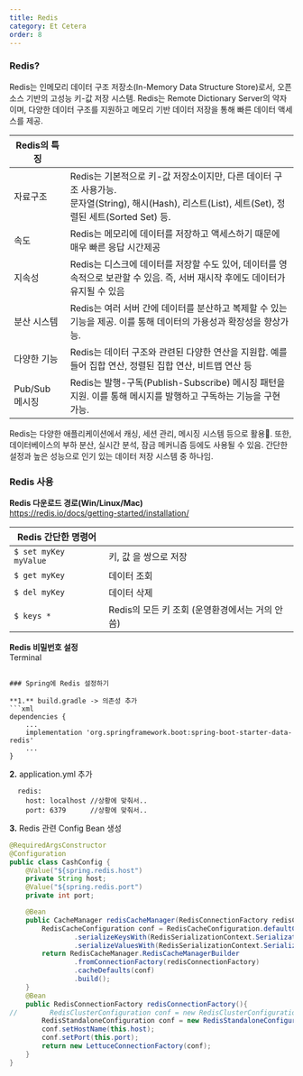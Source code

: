```yaml
---
title: Redis
category: Et Cetera
order: 8
---
```


### Redis?
<div class="content-box">
Redis는 인메모리 데이터 구조 저장소(In-Memory Data Structure Store)로서, 오픈 소스 기반의 고성능 키-값 저장 시스템. Redis는 Remote Dictionary Server의 약자이며, 다양한 데이터 구조를 지원하고 메모리 기반 데이터 저장을 통해 빠른 데이터 액세스를 제공.
</div>

|Redis의 특징||
|--|--|
|자료구조| Redis는 기본적으로 키-값 저장소이지만, 다른 데이터 구조 사용가능.<br>문자열(String), 해시(Hash), 리스트(List), 세트(Set), 정렬된 세트(Sorted Set) 등.|
|속도| Redis는 메모리에 데이터를 저장하고 액세스하기 때문에 매우 빠른 응답 시간제공|
|지속성| Redis는 디스크에 데이터를 저장할 수도 있어, 데이터를 영속적으로 보관할 수 있음. 즉, 서버 재시작 후에도 데이터가 유지될 수 있음|
|분산 시스템| Redis는 여러 서버 간에 데이터를 분산하고 복제할 수 있는 기능을 제공. 이를 통해 데이터의 가용성과 확장성을 향상가능.|
|다양한 기능| Redis는 데이터 구조와 관련된 다양한 연산을 지원합. 예를 들어 집합 연산, 정렬된 집합 연산, 비트맵 연산 등|
|Pub/Sub 메시징| Redis는 발행-구독(Publish-Subscribe) 메시징 패턴을 지원. 이를 통해 메시지를 발행하고 구독하는 기능을 구현 가능.|


Redis는 다양한 애플리케이션에서 캐싱, 세션 관리, 메시징 시스템 등으로 활용. 또한, 데이터베이스의 부하 분산, 실시간 분석, 잠금 메커니즘 등에도 사용될 수 있음. 간단한 설정과 높은 성능으로 인기 있는 데이터 저장 시스템 중 하나임.

### Redis 사용

**Redis 다운로드 경로(Win/Linux/Mac)**<br>
https://redis.io/docs/getting-started/installation/


|Redis 간단한 명령어||
|--|--|
|`$ set myKey myValue`|키, 값 을 쌍으로 저장|
|`$ get myKey`|데이터 조회|
|`$ del myKey`|데이터 삭제|
|`$ keys *`|Redis의 모든 키 조회 (운영환경에서는 거의 안씀)|

**Redis 비밀번호 설정**<br>
Terminal
```

### Spring에 Redis 설정하기 

**1.** build.gradle -> 의존성 추가 
```xml
dependencies {
    ...
    implementation 'org.springframework.boot:spring-boot-starter-data-redis'
    ...
}
```

**2.** application.yml 추가 
```
  redis:
    host: localhost //상황에 맞춰서..
    port: 6379      //상황에 맞춰서..

```

**3.**  Redis 관련 Config Bean 생성

```java
@RequiredArgsConstructor
@Configuration
public class CashConfig {
    @Value("${spring.redis.host")
    private String host;
    @Value("${spring.redis.port")
    private int port;

    @Bean
    public CacheManager redisCacheManager(RedisConnectionFactory redisConnectionFactory){
        RedisCacheConfiguration conf = RedisCacheConfiguration.defaultCacheConfig()
                .serializeKeysWith(RedisSerializationContext.SerializationPair.fromSerializer(new StringRedisSerializer()))
                .serializeValuesWith(RedisSerializationContext.SerializationPair.fromSerializer(new GenericJackson2JsonRedisSerializer()));
        return RedisCacheManager.RedisCacheManagerBuilder
                .fromConnectionFactory(redisConnectionFactory)
                .cacheDefaults(conf)
                .build();
    }
    @Bean
    public RedisConnectionFactory redisConnectionFactory(){
//        RedisClusterConfiguration conf = new RedisClusterConfiguration(); -> cluster 사용시
        RedisStandaloneConfiguration conf = new RedisStandaloneConfiguration();
        conf.setHostName(this.host);
        conf.setPort(this.port);
        return new LettuceConnectionFactory(conf);
    }
}

```